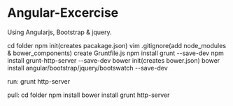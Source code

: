 # Angular-Excercise
Using Angularjs, Bootstrap &amp; jquery.

cd folder
npm init(creates pacakage.json)
vim .gitignore(add node_modules & bower_components)
create Gruntfile.js
npm install grunt --save-dev
npm install grunt-http-server --save-dev
bower init(creates bower.json)
bower install angular/bootstrap/jquery/bootswatch --save-dev

run:
grunt http-server

pull:
cd folder
npm install
bower install
grunt http-server
